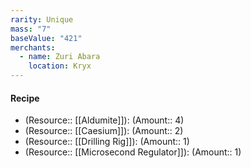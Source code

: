 ```yaml
---
rarity: Unique
mass: "7"
baseValue: "421"
merchants:
  - name: Zuri Abara
    location: Kryx
---
```

#### Recipe
- (Resource:: [[Aldumite]]): (Amount:: 4)
- (Resource:: [[Caesium]]): (Amount:: 2)
- (Resource:: [[Drilling Rig]]): (Amount:: 1)
- (Resource:: [[Microsecond Regulator]]): (Amount:: 1)
